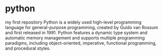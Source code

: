 # python
my first repository
Python is a widely used high-level programming language for general-purpose programming, created by Guido van Rossum and first released in 1991. 
Python features a dynamic type system and automatic memory management and supports multiple programming paradigms, including object-oriented, imperative, functional programming, and procedural styles. 
